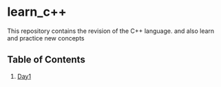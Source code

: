 # learn_c++

This repository contains the revision of the C++ language. and also learn and practice new concepts 

## Table of Contents
 1. [Day1](https://github.com/Prajwalgn-07/learn_C_plus_plus/tree/day1)
